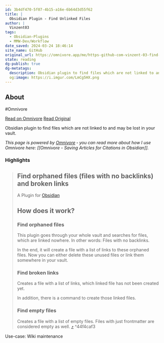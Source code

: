 ```yaml
---
id: 3b4df470-5f07-4b15-a16e-6b64d3d55f62
title: |
  Obsidian Plugin - Find Unlinked Files
author: |
  Vinzent03
tags:
  - Obsidian-Plugins
  - MMW-Dev/Workflow
date_saved: 2024-03-24 18:46:14
site_name: GitHub
original_url: https://omnivore.app/me/https-github-com-vinzent-03-find-unlinked-files-blob-main-readme-18e6efeba91
state: reading
dg-publish: true
dg-metatags:
  description: Obsidian plugin to find files which are not linked to and may be lost in your vault.
  og:image: https://i.imgur.com/LmCg5HX.png
---
```


## About

#Omnivore

[Read on Omnivore](https://omnivore.app/me/https-github-com-vinzent-03-find-unlinked-files-blob-main-readme-18e6efeba91)
[Read Original](https://github.com/Vinzent03/find-unlinked-files/blob/main/README.md)

Obsidian plugin to find files which are not linked to and may be lost in your vault.

_This page is powered by [Omnivore](https://omnivore.app) ‐ you can read more about how I use Omnivore here: [[Omnivore - Saving Articles for Citations in Obsidian]]._

### Highlights

> ## Find orphaned files (files with no backlinks) and broken links
> 
> [](#find-orphaned-files-files-with-no-backlinks-and-broken-links)
> 
> A Plugin for [Obsidian](https://obsidian.md/)
> 
> ## How does it work?
> 
> [](#how-does-it-work)
> 
> ### Find orphaned files
> 
> [](#find-orphaned-files)
> 
> This plugin goes through your whole vault and searches for files, which are linked nowhere. In other words: Files with no backlinks.
> 
> In the end, it will create a file with a list of links to these orphaned files. Now you can either delete these unused files or link them somewhere in your vault.
> 
> ### Find broken links
> 
> [](#find-broken-links)
> 
> Creates a file with a list of links, which linked file has not been created yet.
> 
> In addition, there is a command to create those linked files.
> 
> ### Find empty files
> 
> [](#find-empty-files)
> 
> Creates a file with a list of empty files. Files with just frontmatter are considered empty as well. [⤴️](https://omnivore.app/me/https-github-com-vinzent-03-find-unlinked-files-blob-main-readme-18e6efeba91#44f4caf3-a077-4deb-a547-56ddb2201b8d)  ^44f4caf3

Use-case: Wiki maintenance 

